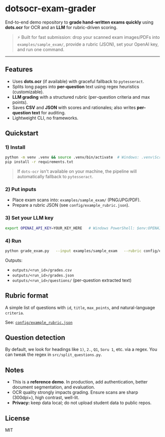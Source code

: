 # dotsocr-exam-grader

End-to-end demo repository to **grade hand-written exams quickly** using **dots.ocr** for OCR and an **LLM** for rubric-driven scoring.

> ⚡ Built for fast submission: drop your scanned exam images/PDFs into `examples/sample_exam/`, provide a rubric (JSON), set your OpenAI key, and run one command.

---

## Features
- Uses **dots.ocr** (if available) with graceful fallback to `pytesseract`.
- Splits long pages into **per-question** text using regex heuristics (customizable).
- **LLM grading** with a structured rubric (per-question criteria and max points).
- Saves **CSV** and **JSON** with scores and rationales; also writes **per-question text** for auditing.
- Lightweight CLI, no frameworks.

## Quickstart

### 1) Install
```bash
python -m venv .venv && source .venv/bin/activate  # Windows: .venv\Scripts\activate
pip install -r requirements.txt
```

> If `dots-ocr` isn't available on your machine, the pipeline will automatically fallback to `pytesseract`.

### 2) Put inputs
- Place exam scans into: `examples/sample_exam/` (PNG/JPG/PDF).
- Prepare a rubric JSON (see `config/example_rubric.json`).

### 3) Set your LLM key
```bash
export OPENAI_API_KEY=YOUR_KEY_HERE   # Windows PowerShell: $env:OPENAI_API_KEY="YOUR_KEY_HERE"
```

### 4) Run
```bash
python grade_exam.py   --input examples/sample_exam   --rubric config/example_rubric.json   --outdir outputs
```

Outputs:
- `outputs/<run_id>/grades.csv`
- `outputs/<run_id>/grades.json`
- `outputs/<run_id>/questions/` (per-question extracted text)

## Rubric format
A simple list of questions with `id`, `title`, `max_points`, and natural-language `criteria`.

See: [`config/example_rubric.json`](config/example_rubric.json)

## Question detection
By default, we look for headings like `1)`, `2.`, `Q1`, `Soru 1`, etc. via a regex.
You can tweak the regex in `src/split_questions.py`.

## Notes
- This is a **reference demo**. In production, add authentication, better document segmentation, and evaluation.
- OCR quality strongly impacts grading. Ensure scans are sharp (300dpi+), high contrast, well-lit.
- **Privacy:** keep data local; do not upload student data to public repos.

## License
MIT
